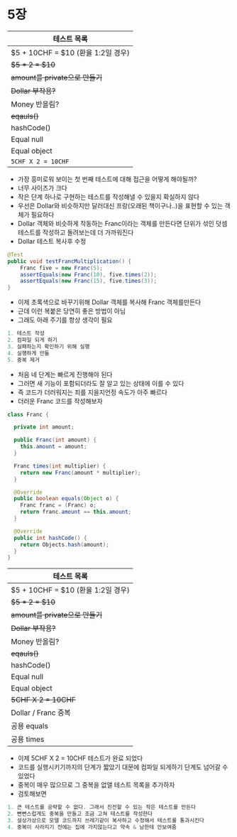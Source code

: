 # 5장

| 테스트 목록 |
| - |
| $5 + 10CHF = $10 (환율 1:2일 경우) |
| ~~$5 * 2 = $10~~ |
| ~~amount를 private으로 만들기~~ |
| ~~Dollar 부작용?~~ |
| Money 반올림? |
| ~~eqauls()~~ |
| hashCode() |
| Equal null |
| Equal object |
| `5CHF X 2 = 10CHF` |

- 가장 흥미로워 보이는 첫 번째 테스트에 대해 접근을 어떻게 해야될까?
- 너무 사이즈가 크다
- 작은 단계 하나로 구현하는 테스트를 작성해낼 수 있을지 확실하지 않다
- 우선은 Dollar와 비슷하지만 달러대신 프랑(오래된 책이구나..)을 표현할 수 있는 객체가 필요하다
- Dollar 객체와 비슷하게 작동하는 Franc이라는 객체를 만든다면 단위가 섞인 덧셈 테스트를 작성하고 돌려보는데 더 가까워진다
- Dollar 테스트 복사후 수정

```java
@Test
public void testFrancMultiplication() {
    Franc five = new Franc(5);
    assertEquals(new Franc(10), five.times(2));
    assertEquals(new Franc(15), five.times(3));
}
```

- 이제 초록색으로 바꾸기위해 Dollar 객체를 복사해 Franc 객체를만든다
- 근데 이런 복붙은 당연히 좋은 방법이 아님
- 그래도 아래 주기를 항상 생각이 필요

```java
1. 테스트 작성
2. 컴파일 되게 하기
3. 실패하는지 확인하기 위해 실행
4. 실행하게 만듦
5. 중복 제거
```

- 처음 네 단계는 빠르게 진행해야 된다
- 그러면 새 기능이 포함되더라도 잘 알고 있는 상태에 이를 수 있다
- 즉 코드가 더러워지는 죄를 지을지언정 속도가 아주 빠르다
- 더러운 Franc 코드를 작성해보자

```java
class Franc {

  private int amount;

  public Franc(int amount) {
    this.amount = amount;
  }

  Franc times(int multiplier) {
    return new Franc(amount * multiplier);
  }

  @Override
  public boolean equals(Object o) {
    Franc franc = (Franc) o;
    return franc.amount == this.amount;
  }

  @Override
  public int hashCode() {
    return Objects.hash(amount);
  }
}
```

| 테스트 목록 |
| - |
| $5 + 10CHF = $10 (환율 1:2일 경우) |
| ~~$5 * 2 = $10~~ |
| ~~amount를 private으로 만들기~~ |
| ~~Dollar 부작용?~~ |
| Money 반올림? |
| ~~eqauls()~~ |
| hashCode() |
| Equal null |
| Equal object |
| ~~5CHF X 2 = 10CHF~~ |
| Dollar / Franc 중복 |
| 공용 equals |
| 공용 times |

- 이제 5CHF X 2 = 10CHF 테스트가 완료 되었다
- 코드를 실행시키기까지의 단계가 짧았기 대문에 컴파일 되게하기 단계도 넘어갈 수 있었다
- 중복이 매우 많으므로 그 중복을 없앨 테스트 목록을 추가하자
- 검토해보면

```java
1. 큰 테스트를 공략할 수 없다. 그래서 진전할 수 있는 작은 테스트를 만든다
2. 뻔뻔스럽게도 중복을 만들고 조금 고쳐 테스트를 작성한다
3. 설상가상으로 모델 코드까지 쓰레기같이 복사하고 수정해서 테스트를 통과시킨다
4. 중복이 사라지기 전에는 집에 가지않는다고 약속 & 남한테 안보여줌
```
